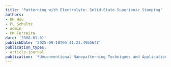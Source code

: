 ```yaml
---
title: 'Patterning with Electrolyte: Solid-State Superionic Stamping'
authors:
- KH Hsu
- PL Schultz
- admin
- PM Ferreira
date: '2008-01-01'
publishDate: '2025-09-18T05:41:21.496564Z'
publication_types:
- article-journal
publication: '*Unconventional Nanopatterning Techniques and Applications*'
---
```

